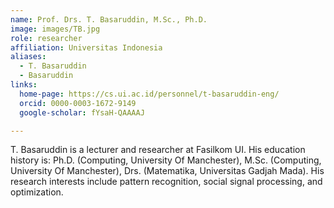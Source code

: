 ```yaml
---
name: Prof. Drs. T. Basaruddin, M.Sc., Ph.D.
image: images/TB.jpg
role: researcher
affiliation: Universitas Indonesia
aliases:
  - T. Basaruddin
  - Basaruddin
links:
  home-page: https://cs.ui.ac.id/personnel/t-basaruddin-eng/
  orcid: 0000-0003-1672-9149
  google-scholar: fYsaH-QAAAAJ

---
```


T. Basaruddin is a lecturer and researcher at Fasilkom UI. His education history is: Ph.D. (Computing, University Of Manchester), M.Sc. (Computing, University Of Manchester), Drs. (Matematika, Universitas Gadjah Mada). His research interests include pattern recognition, social signal processing, and optimization.
